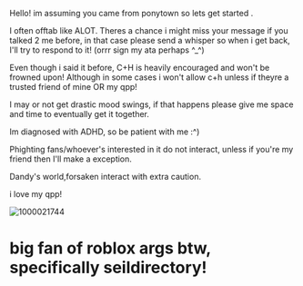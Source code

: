 Hello! im assuming you came from ponytown so lets get started .


I often offtab like ALOT. Theres a chance i might miss your message if you talked 2 me before, in that case please send a whisper so when i get back, I'll try to respond to it! (orrr sign my ata perhaps ^_^)


Even though i said it before, C+H is heavily encouraged and won't be frowned upon! Although in some cases i won't allow c+h unless if theyre a trusted friend of mine OR my qpp!


I may or not get drastic mood swings, if that happens please give me space and time to eventually get it together.


Im diagnosed with ADHD, so be patient with me :⁠^⁠)


Phighting fans/whoever's interested in it do not interact, unless if you're my friend then I'll make a exception. 


Dandy's world,forsaken interact with extra caution.


i love my qpp!


![1000021744](https://github.com/user-attachments/assets/8a2dcc1b-840a-4e97-87e8-ce2b6c073faf)


# big fan of roblox args btw, specifically seildirectory!
